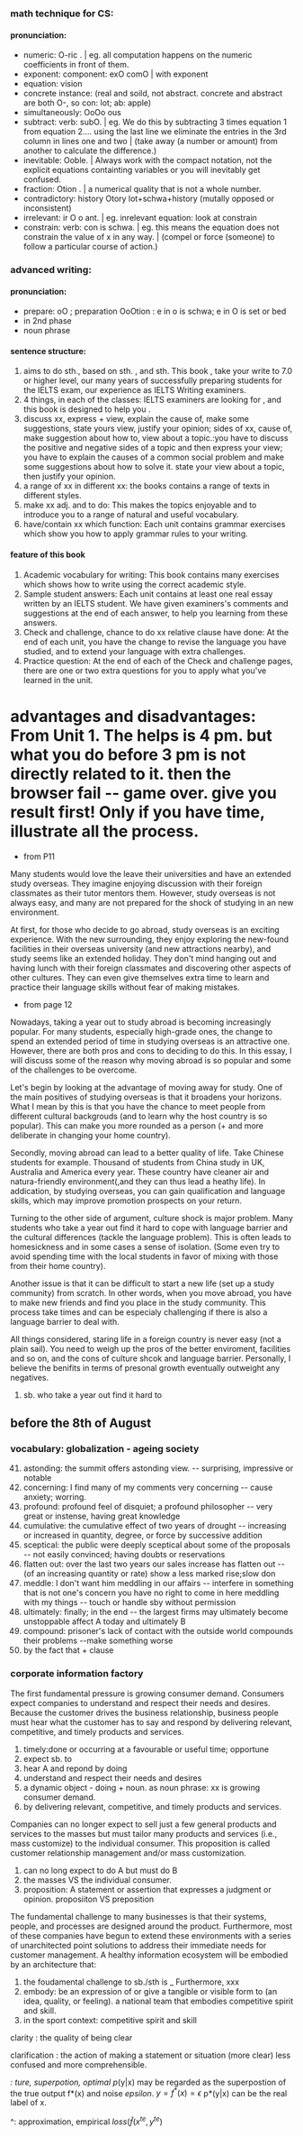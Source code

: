 ### math technique for CS:
#### pronunciation:
- numeric: O-ric . | eg. all computation happens on the numeric coefficients in front of them.
- exponent: component:  exO comO | with exponent
- equation: vision
- concrete instance: (real and soild, not abstract.  concrete and abstract are both O-, so con: lot; ab: apple)
- simultaneously: OoOo ous
- subtract:  verb: subO. | eg. We do this by subtracting 3 times equation 1 from equation 2.... using the last line we eliminate the entries in the 3rd column in lines one and two | (take away (a number or amount) from another to calculate the difference.)
- inevitable: Ooble. | Always work with the compact notation, not the explicit equations containting variables or you will inevitably get confused.
- fraction: Otion . | a numerical quality that is not a whole number. 
- contradictory: history Otory  lot+schwa+history (mutally opposed or inconsistent)
- irrelevant: ir O o ant. | eg. inrelevant equation:  look at constrain
- constrain: verb: con is schwa. | eg. this means the equation does not constrain the value of x in any way. |  (compel or force (someone) to follow a particular course of action.)


### advanced writing:
#### pronunciation:
- prepare: oO ; preparation OoOtion :  e in o is schwa;  e in O is set or bed
- in 2nd phase
- noun phrase

#### sentence structure:
1. aims to do sth., based on sth. , and sth.   This book , take your write to 7.0 or higher level,  our many years of successfully preparing students for the IELTS exam,  our experience as IELTS Writing examiners.
2. 4 things, in each of the classes: IELTS examiners are looking for , and this book is designed to help you .
3. discuss xx, express + view, explain the cause of, make some suggestions, state yours view, justify your opinion; sides of xx, cause of, make suggestion about how to, view about a topic.:you have to discuss the positive and negative sides of a topic and then express your view; you have to explain the causes of a common social problem and make some suggestions about how to solve it. state your view about a topic, then justify your opinion.
4. a range of xx in different xx: the books contains a range of texts in different styles.
5. make xx adj. and to do: This makes the topics enjoyable and to introduce you to a range of natural and useful vocabulary.
5. have/contain xx which function: Each unit contains grammar exercises which show you how to apply grammar rules to your writing.

#### feature of this book
1. Academic vocabulary for writing:  This book contains many exercises which shows how to write using the correct academic style.
1. Sample student answers: Each unit contains at least one real essay written by an IELTS student. We have given examiners's comments and suggestions at the end of each answer, to help you learning from these answers.
1. Check and challenge, chance to do xx relative clause have done: At the end of each unit, you have the change to revise the language you have studied, and to extend your language with extra challenges.
1. Practice question: At the end of each of the Check and challenge pages, there are one or two extra questions for you to apply what you've learned in the unit.



# advantages and disadvantages:  From Unit 1. The helps is 4 pm.  but  what you do before 3 pm is not directly related to it. then the browser fail -- game over.   give you result first! Only if you have time, illustrate all the process. 

- from P11

Many students would love the leave their universities and have an extended study overseas. They imagine enjoying discussion with their foreign classmates as their tutor mentors them. However, study overseas is not always easy, and many are not prepared for the shock of studying in an new environment.

At first, for those who decide to go abroad, study overseas is an exciting experience. With the new surrounding, they enjoy exploring the new-found facilities in their overseas university (and new attractions nearby), and study seems like an extended holiday. They don't mind hanging out and having lunch with their foreign classmates and discovering other aspects of other cultures. They can even give themselves extra time to learn and practice their language skills without fear of making mistakes.


- from page 12

Nowadays, taking a year out to study abroad is becoming increasingly popular. For many students, especially high-grade ones, the change to spend an extended period of time in studying overseas is an attractive one. However, there are both pros and cons to deciding to do this. In this essay, I will discuss some of the reason why moving abroad is so popular and some of the challenges to be overcome.

Let's begin by looking at the advantage of moving away for study. One of the main positives of studying overseas is that it broadens your horizons. What I mean by this is that you have the chance to meet people from different cultural backgrouds (and to learn why the host country is so popular). This can make you more rounded as a person (+ and more deliberate in changing your home country).

Secondly, moving abroad can lead to a better quality of life. Take Chinese students for example. Thousand of students from China study in UK, Australia and America every year. These country have cleaner air and natura-friendly environment(,and they can thus lead a heathy life).  In addication, by studying overseas, you can gain qualification and language skills, which may improve promotion prospects on your return.

Turning to the other side of argument, culture shock is major problem. Many students who take a year out find it hard to cope with language barrier and the cultural differences (tackle the language problem). This is often leads to homesickness and in some cases a sense of isolation. (Some even try to avoid spending time with the local students in favor of mixing with those from their home country).

Another issue is that it can be difficult to start a new life (set up a study community) from scratch. In other words, when you move abroad, you have to make new friends and find you place in the study community. This process take times and can be especialy challenging if there is also a language barrier to deal with.

All things considered, staring life in a foreign country is never easy (not a plain sail). You need to weigh up the pros of the better enviroment, facilities and so on, and the cons of culture shcok and language barrier. Personally, I believe the benifits in terms of presonal growth eventually outweight any negatives.



1. sb. who take a year out find it hard to







## before the 8th of August
### vocabulary: globalization - ageing society
41. astonding: the summit offers astonding view. -- surprising, impressive or notable
1. concerning: I find many of my comments very concerning -- cause anxiety; worring.
1. profound: profound feel of disquiet; a profound philosopher -- very great or instense, having great knowledge
1. cumulative: the cumulative effect of two years of drought -- increasing or increased in quantity, degree, or force by successive addition
1. sceptical: the public were deeply sceptical about some of the proposals -- not easily convinced; having doubts or reservations
1. flatten out: over the last two years our sales increase has flatten out -- (of an increasing quantity or rate) show a less marked rise;slow don
1. meddle: I don't want him meddling in our affairs -- interfere in something that is not one's concern
  you have no right to come in here meddling with my things -- touch or handle sby without permission
1. ultimately: finally; in the end -- the largest firms may ultimately become unstoppable  affect A today and ultimately B
1. compound: prisoner's lack of contact with the outside world compounds their problems --make something worse
1. by the fact that + clause


### corporate information factory 
The first fundamental pressure is growing consumer demand. Consumers expect companies to understand and respect their needs and desires. Because the customer drives the business relationship, business people must hear what the customer has to say and respond by delivering relevant, competitive, and timely products and services.
1. timely:done or occurring at a favourable or useful time; opportune
1. expect sb. to 
1. hear A and repond by doing 
1. understand and respect their needs and desires
1. a dynamic object - doing + noun. as noun phrase: xx is growing consumer demand.
1. by delivering relevant, competitive, and timely products and services.


Companies can no longer expect to sell just a few general products and services to the masses but must tailor many products and services (i.e., mass customize) to the individual consumer. This proposition is called customer relationship management and/or mass customization. 
1. can no long expect to do A but must do B
1. the masses VS the individual consumer.
1. proposition: A statement or assertion that expresses a judgment or opinion.  proposiiton VS preposition

The fundamental challenge to many businesses is that their systems, people, and processes are designed around the product. Furthermore, most of these companies have begun to extend these environments with a series of unarchitected point solutions to address their immediate needs for customer management. A healthy information ecosystem will be embodied by an architecture that:
1. the foudamental challenge to sb./sth is _   Furthermore, xxx
1. embody: be an expression of or give a tangible or visible form to (an idea, quality, or feeling).  a national team that embodies competitive spirit and skill.
1. in the sport context:  competitive spirit and skill


clarity : the quality of being clear


clarification  : the action of making a statement or situation (more clear) less confused and more comprehensible.



*: ture, superpotion, optimal
p*(y|x) may be regarded as the superpostion of the true output f*(x) and noise $epsilon$. $y=f^*(x)=\epsilon$
p*(y|x) can be the real label of x.

^: approximation, empirical
$loss(\hat f(x^{te},y^{te})$

